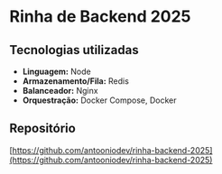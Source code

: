 # Rinha de Backend 2025

## Tecnologias utilizadas
- **Linguagem:** Node
- **Armazenamento/Fila:** Redis
- **Balanceador:** Nginx
- **Orquestração:** Docker Compose, Docker

## Repositório
[https://github.com/antooniodev/rinha-backend-2025](https://github.com/antooniodev/rinha-backend-2025)
